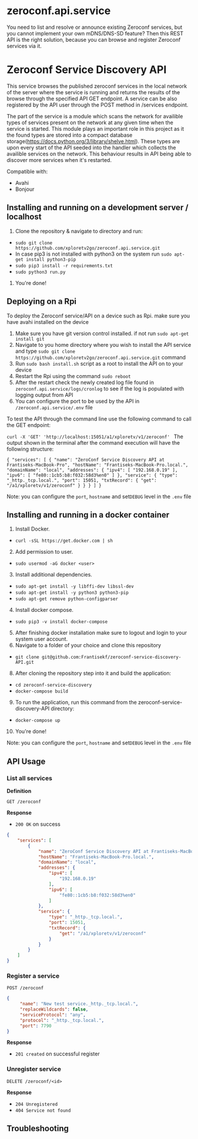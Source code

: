 # zeroconf.api.service
You need to list and resolve or announce existing Zeroconf services, but you cannot implement your own mDNS/DNS-SD feature? Then this REST API is the right solution, because you can browse and register Zeroconf services via it.

# Zeroconf Service Discovery API

This service browses the published zeroconf services in the local network of the server where the service is running and returns the results of the browse through the specified API GET endpoint. A service can be also registered by the API user through the POST method in /services endpoint.

The part of the service is a module which scans the network for availible types of services present on the network at any given time when the service is started. This module plays an important role in this project as it the found types are stored into a compact database storage(https://docs.python.org/3/library/shelve.html). These types are upon every start of the API seeded into the handler which collects the availible services on the network. This behaviour results in API being able to discover more services when it's restarted.  

Compatible with: 
  * Avahi
  * Bonjour

## Installing and running on a development server / localhost
1. Clone the repository & navigate to directory and run:
- `sudo git clone https://github.com/xploretv2go/zeroconf.api.service.git`
- In case pip3 is not installed with python3 on the system run `sudo apt-get install python3-pip`
- `sudo pip3 install -r requirements.txt`
- `sudo python3 run.py`
1. You're done!

## Deploying on a Rpi
To deploy the Zeroconf service/API on a device such as Rpi. make sure you have avahi installed on the device
 
1. Make sure you have git version control installed. if not run `sudo apt-get install git` 
2. Navigate to you home directory where you wish to install the API service and type `sudo git clone https://github.com/xploretv2go/zeroconf.api.service.git` command
3. Run `sudo bash install.sh` script as a root to install the API on to your device
4. Restart the Rpi using the command `sudo reboot`
5. After the restart check the newly created log file found in `zeroconf.api.service/logs/cronlog` to see if the log is populated with logging output from API
6. You can configure the port to be used by the API in `/zeroconf.api.service/.env` file

To test the API through the command line use the following command to call the GET endpoint:

`curl -X 'GET' 'http://localhost:15051/a1/xploretv/v1/zeroconf'
`
The output shown in the terminal after the command execution will have the following structure:

`
{
    "services": [
        {
            "name": "ZeroConf Service Discovery API at Frantiseks-MacBook-Pro",
            "hostName": "Frantiseks-MacBook-Pro.local.",
            "domainName": "local",
            "addresses": {
                "ipv4": [
                    "192.168.0.19"
                ],
                "ipv6": [
                    "fe80::1cb5:b8:f032:58d3%en0"
                ]
            },
            "service": {
                "type": "_http._tcp.local.",
                "port": 15051,
                "txtRecord": {
                    "get": "/a1/xploretv/v1/zeroconf"
                }
            }
        }
    ]
}
`


Note: you can configure the `port`, `hostname` and set`DEBUG` level in the `.env` file


## Installing and running in a docker container
1. Install Docker.
- `curl -sSL https://get.docker.com | sh`
2. Add permission to user.
- `sudo usermod -aG docker <user>`
3. Install additional dependencies.
- `sudo apt-get install -y libffi-dev libssl-dev`
- `sudo apt-get install -y python3 python3-pip`
- `sudo apt-get remove python-configparser`
4. Install docker compose.
- `sudo pip3 -v install docker-compose`
5. After finishing docker installation make sure to logout and login to your system user account.
6. Navigate to a folder of your choice and clone this repository
- `git clone git@github.com:Frantisekf/zeroconf-service-discovery-API.git`
8. After cloning the repository step into it and build the application:
- `cd zeroconf-service-discovery`
- `docker-compose build`
9. To run the application, run this command from the zeroconf-service-discovery-API directory:
- `docker-compose up`
10. You're done!



Note: you can configure the `port`, `hostname` and set`DEBUG` level in the `.env` file

## API Usage
### List all services

**Definition**

`GET /zeroconf`

**Response**

- `200 OK` on success

```json
{
    "services": [
        {
            "name": "ZeroConf Service Discovery API at Frantiseks-MacBook-Pro",
            "hostName": "Frantiseks-MacBook-Pro.local.",
            "domainName": "local",
            "addresses": {
                "ipv4": [
                    "192.168.0.19"
                ],
                "ipv6": [
                    "fe80::1cb5:b8:f032:58d3%en0"
                ]
            },
            "service": {
                "type": "_http._tcp.local.",
                "port": 15051,
                "txtRecord": {
                    "get": "/a1/xploretv/v1/zeroconf"
                }
            }
        }
    ]
}
```
### Register a service

`POST /zeroconf`
```json
{
     "name": "New test service._http._tcp.local.",
     "replaceWildcards": false,
     "serviceProtocol": "any",
     "protocol": "_http._tcp.local.",
     "port": 7790
}

```
**Response**

- `201 created` on successful register 

### Unregister service
`DELETE /zeroconf/<id>`

**Response**

- `204 Unregistered` 
- `404 Service not found` 

## Troubleshooting


